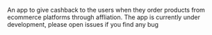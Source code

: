 
An app to give cashback to the users when they order products from ecommerce platforms through affliation. The app is currently under development, please open issues if you find any bug
